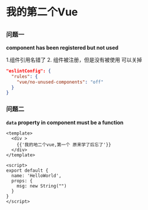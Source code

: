 # 我的第二个Vue

## 

### 问题一

**component has been registered but not used**

1.组件引用名错了 2. 组件被注册，但是没有被使用 可以关掉

```json
"eslintConfig": {
  "rules": {
    "vue/no-unused-components": "off"
  }
}
```

### 问题二

**`data` property in component must be a function**

```vue
<template>
  <div >
    {{'我的地二个vue,第一个 原来学了后忘了'}}
  </div>
</template>

<script>
export default {
  name: 'HelloWorld',
  props: {
    msg: new String("")
  }
}
</script>
```

